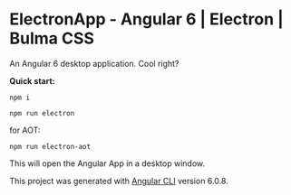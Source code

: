 # ElectronApp - Angular 6 | Electron | Bulma CSS

An Angular 6 desktop application. Cool right?

**Quick start:**

`npm i`

`npm run electron`

for AOT:

`npm run electron-aot`

This will open the Angular App in a desktop window.

This project was generated with [Angular CLI](https://github.com/angular/angular-cli) version 6.0.8.
